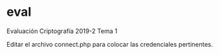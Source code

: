# eval
Evaluación Criptografía 2019-2 Tema 1

Editar el archivo connect.php para colocar las credenciales pertinentes.